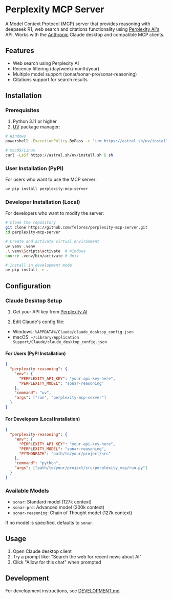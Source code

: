 # Perplexity MCP Server

A Model Context Protocol (MCP) server that provides reasoning with deepseek R1, web search and citations functionality using [Perplexity AI's](https://www.perplexity.ai/) API. Works with the [Anthropic](https://www.anthropic.com/news/model-context-protocol) Claude desktop and compatible MCP clients.

## Features

- Web search using Perplexity AI
- Recency filtering (day/week/month/year)
- Multiple model support (sonar/sonar-pro/sonar-reasoning)
- Citations support for search results

## Installation

### Prerequisites

1. Python 3.11 or higher
2. [UV](https://github.com/astral-sh/uv) package manager:
```bash
# Windows
powershell -ExecutionPolicy ByPass -c "irm https://astral.sh/uv/install.ps1 | iex"

# macOS/Linux
curl -LsSf https://astral.sh/uv/install.sh | sh
```

### User Installation (PyPI)

For users who want to use the MCP server:

```bash
uv pip install perplexity-mcp-server
```

### Developer Installation (Local)

For developers who want to modify the server:

```bash
# Clone the repository
git clone https://github.com/felores/perplexity-mcp-server.git
cd perplexity-mcp-server

# Create and activate virtual environment
uv venv .venv
.\.venv\Scripts\activate  # Windows
source .venv/bin/activate # Unix

# Install in development mode
uv pip install -e .
```

## Configuration

### Claude Desktop Setup

1. Get your API key from [Perplexity AI](https://www.perplexity.ai/settings/api)

2. Edit Claude's config file:
- Windows: `%APPDATA%/Claude/claude_desktop_config.json`
- macOS: `~/Library/Application Support/Claude/claude_desktop_config.json`

#### For Users (PyPI Installation)
```json
{
  "perplexity-reasoning": {
    "env": {
      "PERPLEXITY_API_KEY": "your-api-key-here",
      "PERPLEXITY_MODEL": "sonar-reasoning"
    },
    "command": "uv",
    "args": ["run", "perplexity-mcp-server"]
  }
}
```

#### For Developers (Local Installation)
```json
{
  "perplexity-reasoning": {
    "env": {
      "PERPLEXITY_API_KEY": "your-api-key-here",
      "PERPLEXITY_MODEL": "sonar-reasoning",
      "PYTHONPATH": "path/to/your/project/src"
    },
    "command": "python",
    "args": ["path/to/your/project/src/perplexity_mcp/run.py"]
  }
}
```

### Available Models

- `sonar`: Standard model (127k context)
- `sonar-pro`: Advanced model (200k context)
- `sonar-reasoning`: Chain of Thought model (127k context)

If no model is specified, defaults to `sonar`.

## Usage

1. Open Claude desktop client
2. Try a prompt like: "Search the web for recent news about AI"
3. Click "Allow for this chat" when prompted

## Development

For development instructions, see [DEVELOPMENT.md](DEVELOPMENT.md)
